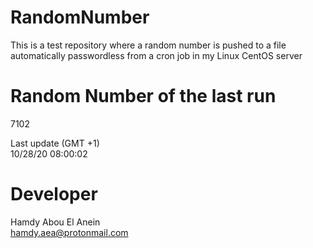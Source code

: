 # RandomNumber    
This is a test repository where a random number is pushed to a file automatically passwordless from a cron job in my Linux CentOS server    
# Random Number of the last run   
7102
      
Last update (GMT +1)    
10/28/20 08:00:02
# Developer    
Hamdy Abou El Anein   
hamdy.aea@protonmail.com
